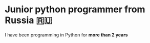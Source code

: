 # Junior python programmer from **Russia** 🇷🇺
I have been programming in Python for **more than 2 years**
